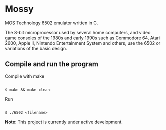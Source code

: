 # Mossy

MOS Technology 6502 emulator written in C.

The 8-bit microprocessor used by several home computers, and video game consoles
of the 1980s and early 1990s such as Commodore 64, Atari 2600, Apple II, 
Nintendo Entertainment System and others, use the 6502 or variations of the basic design. 

## Compile and run the program

Compile with make

```

$ make && make clean
```
 

Run

```

$ ./6502 <filename>
```

**Note**: This project is currently under active development.
